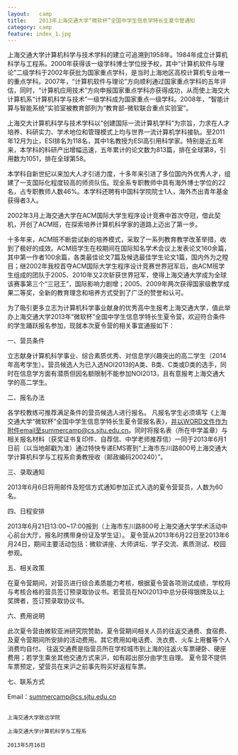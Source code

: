 ```yaml
---
layout:   camp
title:    2013年上海交通大学“微软杯”全国中学生信息学特长生夏令营通知
category: camp
feature: index_1.jpg
---
```


上海交通大学计算机科学与技术学科的建立可追溯到1958年。1984年成立计算机科学与工程系。<!--break-->2000年获得该一级学科博士学位授予权，其中“计算机软件与理论”二级学科于2002年获批为国家重点学科，是当时上海地区高校计算机专业唯一的重点学科。2007年，“计算机软件与理论”方向顺利通过国家重点学科的五年评估，同时，“计算机应用技术”方向申报国家重点学科亦获得成功，从而使上海交大计算机系“计算机科学与技术”一级学科成为国家重点一级学科。2008年，“智能计算与智能系统”实验室被教育部列为“教育部-微软联合重点实验室”。

上海交大计算机科学与技术学科以“创建国际一流计算机学科”为宗旨，力求在人才培养、科研实力、学术地位和管理模式上均与世界一流计算机学科接轨。至2011年12月为止，ESI排名为118名，其中1名教授为ESI高引用科学家。特别是近五年来，本学科的科研产出增幅迅速，五年累计的论文数为813篇，排在全球第8，引用数为1051，排在全球第58。

本学科自新世纪以来加大人才引进力度，十多年来引进了多位国内外优秀人才，组建了一支国际化程度较高的师资队伍。现全系专职教师中具有海外博士学位的22名，占专职教师人数46%。本学科还聘有中国科学院院士1人，海外杰出青年基金获得者3人。

2002年3月上海交通大学在ACM国际大学生程序设计竞赛中首次夺冠，借此契机，开创了ACM班，在探索培养计算机科学家的道路上迈出了第一步。

十多年来，ACM班不断尝试新的培养模式，采取了一系列教育教学改革举措，收到了极好的成效。ACM班学生在校期间在国际知名学术会议上发表论文160余篇，其中第一作者100余篇，各类最佳论文7篇及候选最佳学生论文1篇，国内外为之瞠目；继2002年我校首夺ACM国际大学生程序设计竞赛世界冠军后，由ACM班学生组成的团队于2005、2010年又2次斩获世界冠军，使得上海交通大学成为全球该赛事第三个“三冠王”，国际影响力剧增；2005、2009年两次获得国家级教学成果二等奖，全新的教育理念和培养方式受到了广泛的赞誉和认可。

为了吸引更多立志为计算机科学事业献身的优秀高中生报考上海交通大学，值此举办上海交通大学2013年“微软杯”全国中学生信息学特长生夏令营，欢迎符合条件的学生踊跃报名参加，现就本次夏令营的相关事宜通报如下：

一、营员条件

立志献身计算机科学事业、综合素质优秀、对信息学兴趣突出的高二学生（2014年高考学生）。营员候选人为已入选NOI2013的A类、B类、C类或D类的选手，同时在信息学方面有潜质但因名额限制不能参加NOI2013，且有意报考上海交通大学的高二学生。

二、报名办法

各学校教练可推荐满足条件的营员候选人进行报名。 凡报名学生必须填写《上海交通大学“微软杯”全国中学生信息学特长生夏令营报名表》，并以WORD文件作为附件email至summercamp@cs.sjtu.edu.cn。同时将报名表（所在中学盖章）与相关报名材料（获奖证书复印件、自荐信、中学老师推荐信）一同于2013年6月1日前（以当地邮戳为准）通过特快专递EMS寄到“上海市东川路800号上海交通大学计算机科学与工程系俞勇教授收（邮政编码200240）”。

三、录取通知

2013年6月6日将用邮件及短信方式通知参加正式入选的夏令营营员，人数为60名。

四、日程安排

2013年6月21日13:00~17:00报到（上海市东川路800号上海交通大学学术活动中心前台大厅，报名时携带身份证及学生证）。 夏令营从2013年6月22日至2013年6月24日，期间主要活动包括：微软讲座、大师讲坛、学子交流、素质测试、校园参观。

五、相关政策

在夏令营期间，对营员进行综合素质能力考核，根据夏令营各项测试成绩，学校将与考核合格的营员签订预录取协议书。若营员在NOI2013中总分获得银牌及以上奖牌者，签订预录取协议书。

六、费用说明

此次夏令营由微软亚洲研究院赞助，夏令营期间相关人员的往返交通费、食宿费、及夏令营期间所安排的活动费用。其它费用如电话费、洗衣费、火车上用餐等个人消费均自付。 往返交通费是指营员所在学校城市到上海的往返火车票硬卧、硬座费用；若学生乘坐其他交通方式来沪，如有超出部分由学生自理。 夏令营不提供车票预定，望营员在来沪之前事先购买好返程车票。

七、联系方式

Email：summercamp@cs.sjtu.edu.cn

                                                                                                             上海交通大学致远学院
                                                                                                        上海交通大学计算机科学与工程系
                                                                                                                2013年5月16日
